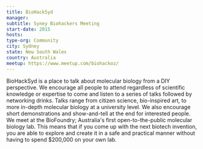 ```yaml
---
title: BioHackSyd
manager: 
subtitle: Syney Biohackers Meeting
start-date: 2015
hosts: 
type-org: Community
city: Sydney
state: New South Wales
country: Australia
meetup: https://www.meetup.com/biohackoz/
---
```


BioHackSyd is a place to talk about molecular biology from a DIY perspective. We encourage all people to attend regardless of scientific knowledge or expertise to come and listen to a series of talks followed by networking drinks. Talks range from citizen science, bio-inspired art, to more in-depth molecular biology at a university level. We also encourage short demonstrations and show-and-tell at the end for interested people. We meet at the BioFoundry; Australia's first open-to-the-public molecular biology lab. This means that if you come up with the next biotech invention, you are able to explore and create it in a safe and practical manner without having to spend $200,000 on your own lab.
